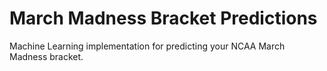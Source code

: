 # March Madness Bracket Predictions
Machine Learning implementation for predicting your NCAA March Madness bracket. 
